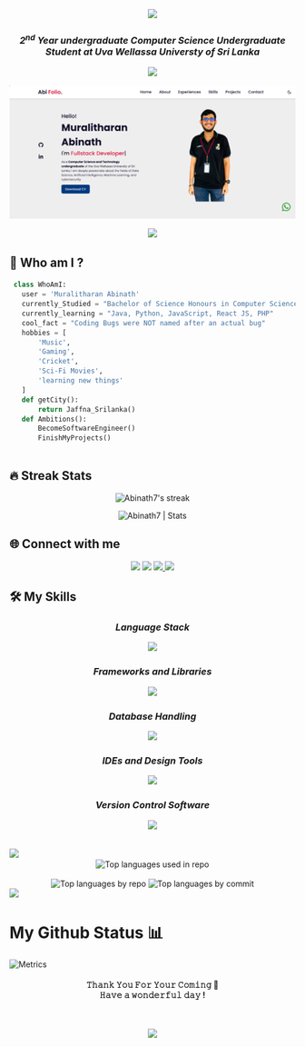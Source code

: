 <!-- [![Typing SVG](https://readme-typing-svg.herokuapp.com?font=Fira+Code&size=21&duration=5555&pause=1000&color=19BB19&width=770&height=60&lines=Hi++there%F0%9F%91%8B%2C++I'm+Sivaganesh+Pavithiran)](https://git.io/typing-svg)
 -->
<p align="center">
<img src="https://readme-typing-svg.herokuapp.com?font=Fira+Code&size=21&duration=5555&pause=1000&color=19BB19&center=true&width=770&height=50&lines=Hi++there%F0%9F%91%8B%2C++I'm+Muralitharan+Abinath" />
</p>

<h3 align="center"><b><i>2<sup>nd</sup> Year undergraduate Computer Science Undergraduate Student at Uva Wellassa Universty of Sri Lanka</i></b></h3>

<!-- [![Typing SVG](https://readme-typing-svg.herokuapp.com?font=Fira+Code&size=21&duration=5555&pause=1000&color=19BB19&center=true&width=770&height=95&lines=Competitive+Programmer;Always+learning+new+things)](https://git.io/typing-svg) -->
<p align="center">
<img src="https://readme-typing-svg.herokuapp.com?font=Fira+Code&size=21&duration=5555&pause=1000&color=19BB19&center=true&width=770&height=95&lines=Competitive+Programmer;Always+learning+new+things" />
</p>

[![my_portfolio](https://github.com/Abinath7/Abinath7/blob/main/assests/portfolio.png)](https://abinath7.github.io/My_Portfolio/)</br>

<!-- ![](https://komarev.com/ghpvc/?username=Pavithiran2000&color=19BB19&style=flat-square) -->
<p align="center">
  <a href="https://skillicons.dev">
<img src="https://komarev.com/ghpvc/?username=Abinath7&color=19BB19&style=flat-square" />
  </a>
</p>

<!-- <p align="center">
  <a href="https://skillicons.dev">
<img src="https://img.shields.io/tokei/lines/github/Pavithiran2000/e-commerce-webpage?color=%2319BB19FF&style=flat-square" />
  </a>
</p> -->

## 💫 Who am I ? 

 ```python
  class WhoAmI:
    user = 'Muralitharan Abinath'
    currently_Studied = "Bachelor of Science Honours in Computer Science and Technology"
    currently_learning = "Java, Python, JavaScript, React JS, PHP"
    cool_fact = "Coding Bugs were NOT named after an actual bug"
    hobbies = [
        'Music',
        'Gaming',
        'Cricket',
        'Sci-Fi Movies',
        'learning new things'
    ]
    def getCity():
        return Jaffna_Srilanka()
    def Ambitions():
        BecomeSoftwareEngineer()
        FinishMyProjects()
  
 ```
## 🔥 Streak Stats 
<p align="center">
 <img title="Get streak stats for your profile at git.io/streak-stats" alt="Abinath7's streak" src="https://github-readme-streak-stats.herokuapp.com?user=Abinath7&theme=blue-green&border_radius=6&mode=weekly"/>
</p>

<div align="center">
<img src="https://github-readme-stats.vercel.app/api?username=Abinath7&show_icons=true&theme=blue-green" alt="Abinath7 | Stats" />
</p>
</div>

## 🌐 Connect with me 
<p align="center">
<a href = "https://www.linkedin.com/in/abinath-muralitharan-58b028184/" target="blank"><img src="https://img.icons8.com/fluent/48/000000/linkedin.png"/></a>
<a href = "https://twitter.com" target="blank"><img src="https://img.icons8.com/fluency/48/000000/twitter.png"/></a>
<a href="mailto:muralitharanabinath7@gmail.com" target="blank"><img src="https://img.icons8.com/fluency/48/000000/gmail-new.png"/>
</a>
<a href = "https://www.hackerrank.com/profile/abinath157" target="blank"><img src="https://img.icons8.com/external-tal-revivo-filled-tal-revivo/48/000000/external-hackerrank-is-a-technology-company-that-focuses-on-competitive-programming-logo-filled-tal-revivo.png"/></a>
</p> 
  
  ## 🛠️ My Skills 
  
<h3 align="center"><b><i>Language Stack </i></b></h3>
<p align="center">
  <a href="https://skillicons.dev">
   <img src="https://skillicons.dev/icons?i=html,css,javascript,php,c,python,java" />
  </a>
</p>

<h3 align="center"><b><i>Frameworks and Libraries </i></b></h3>
<p align="center">
  <a href="https://skillicons.dev">
   <img src="https://skillicons.dev/icons?i=react,bootstrap" />
  </a>
</p>

<!--
<h3 align="center"><b><i>ORM </i></b></h3>
<p align="center">
  <a href="https://skillicons.dev">
   <img src="https://skillicons.dev/icons?i=hibernate" />
  </a>
</p>
-->

<h3 align="center"><b><i>Database Handling </i></b></h3>
<p align="center">
  <a href="https://skillicons.dev">
   <img src="https://skillicons.dev/icons?i=mysql" />
  </a>
</p>

<h3 align="center"><b><i>IDEs and Design Tools </i></b></h3>
<p align="center">
  <a href="https://skillicons.dev">
   <img src="https://skillicons.dev/icons?i=pycharm,vscode,eclipse,ps" />
  </a>
</p>

<!--
<h3 align="center"><b><i>API Platform, Servers and Cloud Computing</i></b></h3>
<p align="center">
  <a href="https://skillicons.dev">
   <img src="https://skillicons.dev/icons?i=postman" />
  </a>
</p>
-->

<h3 align="center"><b><i>Version Control Software</i></b></h3>
<p align="center">
  <a href="https://skillicons.dev">
   <img src="https://skillicons.dev/icons?i=git,github,gitlab" />
  </a>
</p>

</br>
<img src="https://user-images.githubusercontent.com/73097560/115834477-dbab4500-a447-11eb-908a-139a6edaec5c.gif">

<div align="center">
<img alt="Top languages used in repo" src="https://github-readme-stats.vercel.app/api/top-langs/?username=Abinath7&theme=blue-green&layout=compact" height="192px"/>
</div>

</br>

<div align="center">
        <img title="Top languages by repo" alt="Top languages by repo" src="http://github-profile-summary-cards.vercel.app/api/cards/repos-per-language?username=Abinath7&theme=blue_green"/>
        <img title="Top languages by commit" alt="Top languages by commit" src="http://github-profile-summary-cards.vercel.app/api/cards/most-commit-language?username=Abinath7&theme=blue_green"/>
</div>
<!-- [![Top Langs](https://github-readme-stats.vercel.app/api/top-langs/?username=Pavithiran2000&theme=blue-green&layout=compact)](https://github.com/anuraghazra/github-readme-stats)
![](http://github-profile-summary-cards.vercel.app/api/cards/repos-per-language?username=Pavithiran2000&theme=blue_green)
![](http://github-profile-summary-cards.vercel.app/api/cards/most-commit-language?username=Pavithiran2000&theme=blue_green) -->

<img src="https://user-images.githubusercontent.com/73097560/115834477-dbab4500-a447-11eb-908a-139a6edaec5c.gif">

# My Github Status 📊
![Metrics](https://metrics.lecoq.io/Abinath7?template=classic&followup=1&achievements=1&activity=1&people=1&base=header%2C%20activity%2C%20community%2C%20repositories%2C%20metadata&base.indepth=false&base.hireable=false&base.skip=false&followup=false&followup.sections=repositories&followup.indepth=false&followup.archived=true&people=false&people.limit=24&people.identicons=true&people.identicons.hide=false&people.size=38&people.types=followers%2C%20following&people.shuffle=false&achievements=false&achievements.threshold=C&achievements.secrets=true&achievements.display=compact&achievements.limit=0&activity=false&activity.limit=5&activity.load=300&activity.days=14&activity.visibility=all&activity.timestamps=false&activity.filter=all&config.timezone=Asia%2FColombo)
</br>

<h4 align="center">
𝚃𝚑𝚊𝚗𝚔 𝚈𝚘𝚞 𝙵𝚘𝚛 𝚈𝚘𝚞𝚛 𝙲𝚘𝚖𝚒𝚗𝚐 🤝
  </br>
𝙷𝚊𝚟𝚎 𝚊 𝚠𝚘𝚗𝚍𝚎𝚛𝚏𝚞𝚕 𝚍𝚊𝚢 ! 
</h4>
</br>
<p align="center">
  <img src="https://img.shields.io/github/last-commit/Abinath7/Abinath7?logo=github&style=for-the-badge"/>
</p>
